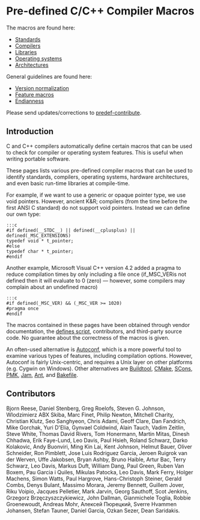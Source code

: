
 # Pre-defined C/C++ Compiler Macros #

The macros are found here:

* [Standards](Standards)
* [Compilers](Compilers)
* [Libraries](Libraries)
* [Operating systems](OperatingSystems)
* [Architectures](Architectures)

General guidelines are found here:

* [Version normalization](VersionNormalization)
* [Feature macros](FeatureMacros)
* [Endianness](Endianness)

Please send updates/corrections to [predef-contribute](mailto:predef-contribute@lists.sourceforge.net).

## Introduction ##

C and C++ compilers automatically define certain macros that can be used to check for compiler or operating system features. This is useful when writing portable software.

These pages lists various pre-defined compiler macros that can be used to identify standards, compilers, operating systems, hardware architectures, and even basic run-time libraries at compile-time.

For example, if we want to use a generic or opaque pointer type, we use void pointers. However, ancient K&R; compilers (from the time before the first ANSI C standard) do not support void pointers. Instead we can define our own type:

    :::c
    #if defined(__STDC__) || defined(__cplusplus) || defined(_MSC_EXTENSIONS)
    typedef void * t_pointer;
    #else
    typedef char * t_pointer;
    #endif

Another example, Microsoft Visual C++ version 4.2 added a pragma to reduce compilation times by only including a file once (if_MSC_VERis not defined then it will evaluate to 0 (zero) — however, some compilers may complain about an undefined macro)

    :::c
    #if defined(_MSC_VER) && (_MSC_VER >= 1020)
    #pragma once
    #endif

The macros contained in these pages have been obtained through vendor documentation, the [defines script](http://predef.sourceforge.net/defines.txt), contributors, and third-party source code. No guarantee about the correctness of the macros is given.

An often-used alternative is [Autoconf](http://www.gnu.org/software/autoconf/), which is a more powerful tool to examine various types of features, including compilation options. However, Autoconf is fairly Unix-centric, and requires a Unix layer on other platforms (e.g. Cygwin on Windows). Other alternatives are [Buildtool](http://buildtool.sourceforge.net/), [CMake](http://www.cmake.org/), [SCons](http://www.scons.org/), [PMK](http://pmk.sourceforge.net/), [Jam](http://www.perforce.com/jam/jam.html), [Ant](http://ant.apache.org/), and [Bakefile](http://bakefile.sourceforge.net/).

## Contributors ##

Bjorn Reese, Daniel Stenberg, Greg Roelofs, Steven G. Johnson, Wlodzimierz ABX Skiba, Marc Finet, Philip Newton, Mitchell Charity, Christian Klutz, Seo Sanghyeon, Chris Adami, Geoff Clare, Dan Fandrich, Mike Gorchak, Yuri D'Elia, Gynvael Coldwind, Alain Tauch, Vadim Zeitlin, Steve White, Thomas David Rivers, Tom Honermann, Martin Mitas, Dinesh Chhadwa, Erik Faye-Lund, Leo Davis, Paul Hsieh, Roland Schwarz, Darko Kolakovic, Andy Buonviri, Ming Kin Lai, Kent Johnson, Helmut Bauer, Oliver Schneider, Ron Pimblett, Jose Luis Rodriguez Garcia, Jeroen Ruigrok van der Werven, Uffe Jakobsen, Bryan Ashby, Bruno Haible, Artur Bac, Terry Schwarz, Leo Davis, Markus Duft, William Dang, Paul Green, Ruben Van Boxem, Pau Garcia i Quiles, Mikulas Patocka, Leo Davis, Mark Ferry, Holger Machens, Simon Watts, Paul Hargrove, Hans-Christoph Steiner, Gerald Combs, Denys Bulant, Massimo Morara, Jeremy Bennett, Guillem Jover, Riku Voipio, Jacques Pelletier, Mark Jarvin, Georg Sauthoff, Scot Jenkins, Grzegorz Brzęczyszczykiewicz, John Dallman, Gianmichele Toglia, Robbie Groenewoudt, Andreas Mohr, Алексей Пюрецкий, Sverre Hvammen Johansen, Stefan Tauner, Daniel Garcia, Ozkan Sezer, Dean Saridakis.

